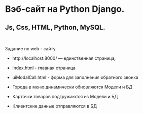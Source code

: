 # Вэб-сайт на Python Django. 
## Js, Css, HTML, Python, MySQL.

<br>

Задание по web - сайту.
* http://localhost:8000/ — единственная страница;

* index.html - главная страница

* uiModalCall.html - форма для заполнения обратного звонка

* Города в меню динамически обновляются Модели и БД

* Карточки товаров подгружаются из Модели и БД

* Клиентские данные отправляются в БД
    




    


